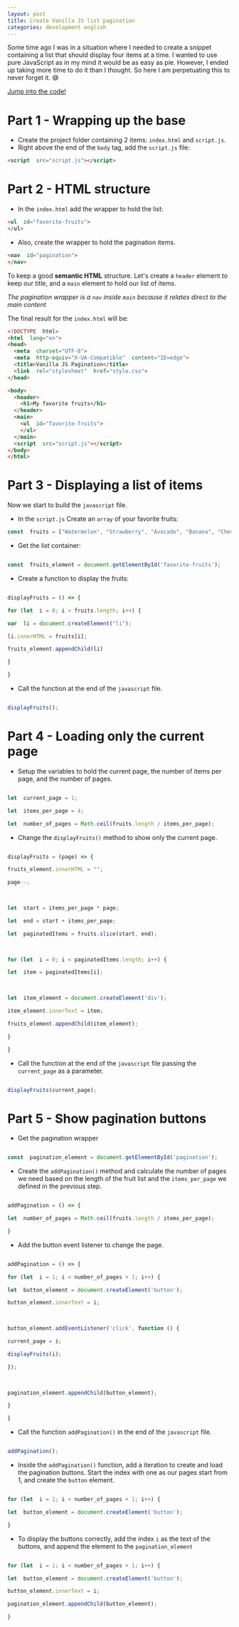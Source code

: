 ```yaml
---
layout: post
title: Create Vanilla JS list pagination
categories: development english
---  
```


Some time ago I was in a situation where I needed to create a snippet containing a list that should display four items at a time. I wanted to use pure JavaScript as in my mind it would be as easy as pie.
However, I ended up taking more time to do it than I thought. So here I am perpetuating this to never forget it. 😅

[Jump into the code!](https://github.com/alinebone/vanilla-js-pagination)

# Part 1 - Wrapping up the base

- Create the project folder containing 2 items: `index.html` and `script.js`.
- Right above the end of the `body` tag, add the `script.js` file:

```html
<script  src="script.js"></script>
```

# Part 2 - HTML structure

- In the `index.html` add the wrapper to hold the list:

```html
<ul  id="favorite-fruits">
</ul>
```

- Also, create the wrapper to hold the pagination items.

```html
<nav  id="pagination">
</nav>
```

To keep a good **semantic HTML** structure. Let's create a `header` element to keep our title, and a `main` element to hold our list of items.

*The pagination wrapper is a `nav` inside `main` because it relates direct to the main content*

The final result for the `index.html` will be:

```html
<!DOCTYPE  html>
<html  lang="en">
<head>
  <meta  charset="UTF-8">
  <meta  http-equiv="X-UA-Compatible"  content="IE=edge">
  <title>Vanilla JS Pagination</title>
  <link  rel="stylesheet"  href="style.css">
</head>

<body>
  <header>
    <h1>My favorite fruits</h1>
  </header>
  <main>
    <ul  id="favorite-fruits">
    </ul>
  </main>
  <script  src="script.js"></script>
</body>
</html>
```

# Part 3 - Displaying a list of items

Now we start to build the `javascript` file.

- In the `script.js` Create an `array` of your favorite fruits:

```javascript
const  fruits = ["Watermelon", "Strawberry", "Avocado", "Banana", "Cherries", "Lime", "Mango", "Nectarine", "Pear", "Pitaya", "Pitanga", "Mandarin", "Lemon", "Coconut"];
```

- Get the list container:

  

```javascript

const  fruits_element = document.getElementById('favorite-fruits');

```

  

- Create a function to display the fruits:

  

```javascript

displayFruits = () => {

for (let  i = 0; i < fruits.length; i++) {

var  li = document.createElement("li");

li.innerHTML = fruits[i];

fruits_element.appendChild(li)

}

}

```

  

- Call the function at the end of the `javascript` file.

  

```javascript

displayFruits();

```

  

# Part 4 - Loading only the current page

  

- Setup the variables to hold the current page, the number of items per page, and the number of pages.

  

```javascript

let  current_page = 1;

let  items_per_page = 4;

let  number_of_pages = Math.ceil(fruits.length / items_per_page);

```

  

- Change the `displayFruits()` method to show only the current page.

  

```javascript

displayFruits = (page) => {

fruits_element.innerHTML = "";

page--;

  

let  start = items_per_page * page;

let  end = start + items_per_page;

let  paginatedItems = fruits.slice(start, end);

  

for (let  i = 0; i < paginatedItems.length; i++) {

let  item = paginatedItems[i];

  

let  item_element = document.createElement('div');

item_element.innerText = item;

fruits_element.appendChild(item_element);

}

}

```

  

- Call the function at the end of the `javascript` file passing the `current_page` as a parameter.

  

```javascript

displayFruits(current_page);

```

  

# Part 5 - Show pagination buttons

  

- Get the pagination wrapper

  

```javascript

const  pagination_element = document.getElementById('pagination');

```

  

- Create the `addPagination()` method and calculate the number of pages we need based on the length of the fruit list and the `items_per_page` we defined in the previous step.

  

```javascript

addPagination = () => {

let  number_of_pages = Math.ceil(fruits.length / items_per_page);

}

```

  

- Add the button event listener to change the page.

```javascript

addPagination = () => {

for (let  i = 1; i < number_of_pages + 1; i++) {

let  button_element = document.createElement('button');

button_element.innerText = i;

  

button_element.addEventListener('click', function () {

current_page = i;

displayFruits(i);

});

  

pagination_element.appendChild(button_element);

}

}

```

  

- Call the function `addPagination()` in the end of the `javascript` file.

  

```javascript

addPagination();

```

  

- Inside the `addPagination()` function, add a iteration to create and load the pagination buttons. Start the index with one as our pages start from 1, and create the `button` element.

  

```javascript

for (let  i = 1; i < number_of_pages + 1; i++) {

let  button_element = document.createElement('button');

}

```

  

- To display the buttons correctly, add the index `i` as the text of the buttons, and append the element to the `pagination_element`

  

```javascript

for (let  i = 1; i < number_of_pages + 1; i++) {

let  button_element = document.createElement('button');

button_element.innerText = i;

pagination_element.appendChild(button_element);

}

```

